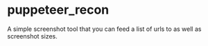 # puppeteer_recon
A simple screenshot tool that you can feed a list of urls to as well as screenshot sizes.
